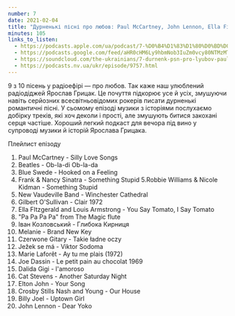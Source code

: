```yaml
---
number: 7
date: 2021-02-04
title: "Дурненькі пісні про любов: Paul McCartney, John Lennon, Ella Fitzgerald, Louis Armstrong"
minutes: 105
links_to_listen:
  - https://podcasts.apple.com/ua/podcast/7-%D0%B4%D1%83%D1%80%D0%BD%D0%B5%D0%BD%D1%8C%D0%BA%D1%96-%D0%BF%D1%96%D1%81%D0%BD%D1%96-%D0%BF%D1%80%D0%BE-%D0%BB%D1%8E%D0%B1%D0%BE%D0%B2-paul-mccartney-john-lennon/id1546083745?i=1000507683749
  - https://podcasts.google.com/feed/aHR0cHM6Ly9hbmNob3IuZm0vcy80NTMzMTgxMC9wb2RjYXN0L3Jzcw/episode/ZmEyM2YzNWUtNDdjOC00YzliLTllODMtY2I3YWU2YWE3ZTA0
  - https://soundcloud.com/the-ukrainians/7-durnenk-psn-pro-lyubov-paul-mccartney-john-lennon-ella-fitzgerald-louis-armstrong?in=the-ukrainians/sets/muzykazist
  - https://podcasts.nv.ua/ukr/episode/9757.html
---
```


9 з 10 пісень у радіоефірі — про любов. Так каже наш улюблений радіодіджей
Ярослав Грицак. Це почуття підкорює усе й усіх, змушуючи навіть серйозних
всесвітньовідомих рокерів писати дурненькі романтичні пісні. У сьомому епізоді
музики з історіями послухаємо добірку треків, які хоч деколи і прості, але
змушують битися закохані серця частіше. Хороший легкий подкаст для вечора під
вино у супроводі музики й історій Ярослава Грицака.

Плейлист епізоду
1. Paul McCartney - Silly Love Songs
2. Beatles - Ob-la-di Ob-la-da
3. Blue Swede - Hooked on a Feeling
4. Frank & Nancy Sinatra - Something Stupid
5.Robbie Williams & Nicole Kidman - Something Stupid
6. New Vaudeville Band - Winchester Cathedral
7. Gilbert O'Sullivan - Clair 1972
8. Ella FItzgerald and Louis Armstrong - You Say Tomato, I Say Tomato
9. "Pa Pa Pa Pa" from The Magic flute
10. Іван Козловський - Глибока Кирниця
11. Melanie - Brand New Key
12. Czerwone Gitary - Takie ładne oczy
13. Ježek se má - Viktor Sodoma
14. Marie Laforêt - Ay tu me plais (1972)
15. Joe Dassin - Le petit pain au chocolat 1969
16. Dalida Gigi - l'amoroso
17. Cat Stevens - Another Saturday Night
18. Elton John - Your Song
19. Crosby Stills Nash and Young - Our House
20. Billy Joel - Uptown Girl
21. John Lennon - Dear Yoko
